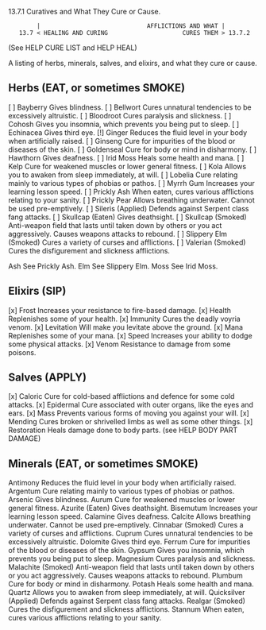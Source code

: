 13.7.1 Curatives and What They Cure or Cause.

            |                              AFFLICTIONS AND WHAT |
       13.7 < HEALING AND CURING                     CURES THEM > 13.7.2

(See HELP CURE LIST and HELP HEAL)

A listing of herbs, minerals, salves, and elixirs, and what they cure or cause.

Herbs (EAT, or sometimes SMOKE)
-------------------------------
[ ] Bayberry      Gives blindness.
[ ] Bellwort      Cures unnatural tendencies to be excessively altruistic.
[ ] Bloodroot     Cures paralysis and slickness.
[ ] Cohosh        Gives you insomnia, which prevents you being put to sleep.
[ ] Echinacea     Gives third eye.
[!] Ginger        Reduces the fluid level in your body when artificially raised.
[ ] Ginseng       Cure for impurities of the blood or diseases of the skin.
[ ] Goldenseal    Cure for body or mind in disharmony.
[ ] Hawthorn      Gives deafness.
[ ] Irid Moss     Heals some health and mana.
[ ] Kelp          Cure for weakened muscles or lower general fitness.
[ ] Kola          Allows you to awaken from sleep immediately, at will.
[ ] Lobelia       Cure relating mainly to various types of phobias or pathos.
[ ] Myrrh Gum     Increases your learning lesson speed.
[ ] Prickly Ash   When eaten, cures various afflictions relating to your sanity.
[ ] Prickly Pear  Allows breathing underwater. Cannot be used pre-emptively.
[ ] Sileris       (Applied) Defends against Serpent class fang attacks.
[ ] Skullcap      (Eaten) Gives deathsight.
[ ] Skullcap      (Smoked) Anti-weapon field that lasts until taken down by others
                  or you act aggressively. Causes weapons attacks to rebound.
[ ] Slippery Elm  (Smoked) Cures a variety of curses and afflictions.
[ ] Valerian      (Smoked) Cures the disfigurement and slickness afflictions.

Ash           See Prickly Ash.
Elm           See Slippery Elm.
Moss          See Irid Moss.


Elixirs (SIP)
-------------
[x] Frost         Increases your resistance to fire-based damage.
[x] Health        Replenishes some of your health.
[x] Immunity      Cures the deadly voyria venom.
[x] Levitation    Will make you levitate above the ground.
[x] Mana          Replenishes some of your mana.
[x] Speed         Increases your ability to dodge some physical attacks.
[x] Venom         Resistance to damage from some poisons.


Salves (APPLY)
--------------
[x] Caloric       Cure for cold-based afflictions and defence for some cold
                  attacks.
[x] Epidermal     Cure associated with outer organs, like the eyes and ears.
[x] Mass          Prevents various forms of moving you against your will.
[x] Mending       Cures broken or shrivelled limbs as well as some other things.
[x] Restoration   Heals damage done to body parts. (see HELP BODY PART DAMAGE)



Minerals (EAT, or sometimes SMOKE)
----------------------------------
Antimony      Reduces the fluid level in your body when artificially raised.
Argentum      Cure relating mainly to various types of phobias or pathos.
Arsenic       Gives blindness.
Aurum         Cure for weakened muscles or lower general fitness.
Azurite       (Eaten) Gives deathsight.
Bisemutum     Increases your learning lesson speed.
Calamine      Gives deafness.
Calcite       Allows breathing underwater. Cannot be used pre-emptively.
Cinnabar      (Smoked) Cures a variety of curses and afflictions.
Cuprum        Cures unnatural tendencies to be excessively altruistic.
Dolomite      Gives third eye.
Ferrum        Cure for impurities of the blood or diseases of the skin.
Gypsum        Gives you insomnia, which prevents you being put to sleep.
Magnesium     Cures paralysis and slickness.
Malachite     (Smoked) Anti-weapon field that lasts until taken down by others
              or you act aggressively. Causes weapons attacks to rebound.
Plumbum       Cure for body or mind in disharmony.
Potash        Heals some health and mana.
Quartz        Allows you to awaken from sleep immediately, at will.
Quicksilver   (Applied) Defends against Serpent class fang attacks.
Realgar       (Smoked) Cures the disfigurement and slickness afflictions.
Stannum       When eaten, cures various afflictions relating to your sanity.

